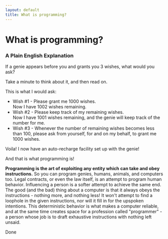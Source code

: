 ```yaml
---
layout: default
title: What is programming?
---
```


# What is programming?

<div class="synopsis">
  <h3> A Plain English Explanation </h3>
</div>

If a genie appears before you and grants you 3 wishes, what would you ask? 

Take a minute to think about it, and then read on.

This is what I would ask:
- Wish #1 - Please grant me 1000 wishes. <div class="synopsis"> Now I have 1002 wishes remaining. </div>
- Wish #2 - Please keep track of my remaining wishes. <div class="synopsis"> Now I have 1001 wishes remaining, and the genie will keep track of the number for me. </div>
- Wish #3 - Whenever the number of remaining wishes becomes less than 100, please ask from yourself, for and on my behalf, to grant me 1000 wishes. 

<div class="synopsis"> Voila! I now have an auto-recharge facility set up with the genie! </div>


And that is what programming is!

**Programming is the art of exploiting any entity which can take and obey instructions.** So you can program genies, humans, animals, and computers too. Legal contracts, or even the law itself, is an attempt to program human behavior. Influencing a person is a softer attempt to achieve the same end. The good (and the bad) thing about a computer is that it always obeys the instructions - nothing more, and nothing less! It won't attempt to find a loophole in the given instructions, nor will it fill in for the upspoken intentions. This deterministic behavior is what makes a computer reliable, and at the same time creates space for a profession called "programmer" - a person whose job is to draft exhaustive instructions with nothing left unsaid.

Done

